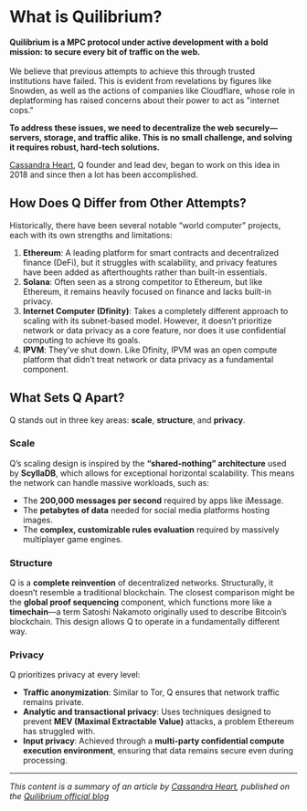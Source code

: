 # What is Quilibrium?
**Quilibrium is a MPC protocol under active development with a bold mission: to secure every bit of traffic on the web.** \
\
We believe that previous attempts to achieve this through trusted institutions have failed. This is evident from revelations by figures like Snowden, as well as the actions of companies like Cloudflare, whose role in deplatforming has raised concerns about their power to act as "internet cops."&#x20;

**To address these issues, we need to decentralize the web securely—servers, storage, and traffic alike. This is no small challenge, and solving it requires robust, hard-tech solutions.**

[Cassandra Heart](https://warpcast.com/cassie), Q founder and lead dev, began to work on this idea in 2018 and since then a lot has been accomplished.


## How Does Q Differ from Other Attempts?

Historically, there have been several notable “world computer” projects, each with its own strengths and limitations:

1. **Ethereum**: A leading platform for smart contracts and decentralized finance (DeFi), but it struggles with scalability, and privacy features have been added as afterthoughts rather than built-in essentials.
2. **Solana**: Often seen as a strong competitor to Ethereum, but like Ethereum, it remains heavily focused on finance and lacks built-in privacy.
3. **Internet Computer (Dfinity)**: Takes a completely different approach to scaling with its subnet-based model. However, it doesn’t prioritize network or data privacy as a core feature, nor does it use confidential computing to achieve its goals.
4. **IPVM**: They’ve shut down. Like Dfinity, IPVM was an open compute platform that didn’t treat network or data privacy as a fundamental component.

## What Sets Q Apart?

Q stands out in three key areas: **scale**, **structure**, and **privacy**.

### Scale

Q’s scaling design is inspired by the **“shared-nothing” architecture** used by **ScyllaDB**, which allows for exceptional horizontal scalability. This means the network can handle massive workloads, such as:

* The **200,000 messages per second** required by apps like iMessage.
* The **petabytes of data** needed for social media platforms hosting images.
* The **complex, customizable rules evaluation** required by massively multiplayer game engines.

### Structure

Q is a **complete reinvention** of decentralized networks. Structurally, it doesn’t resemble a traditional blockchain. The closest comparison might be the **global proof sequencing** component, which functions more like a **timechain**—a term Satoshi Nakamoto originally used to describe Bitcoin’s blockchain. This design allows Q to operate in a fundamentally different way.

### Privacy

Q prioritizes privacy at every level:

* **Traffic anonymization**: Similar to Tor, Q ensures that network traffic remains private.
* **Analytic and transactional privacy**: Uses techniques designed to prevent **MEV (Maximal Extractable Value)** attacks, a problem Ethereum has struggled with.
* **Input privacy**: Achieved through a **multi-party confidential compute execution environment**, ensuring that data remains secure even during processing.

---
*This content is a summary of an article by [_Cassandra Heart_](https://warpcast.com/cassie), published on the [_Quilibrium official blog_](https://paragraph.xyz/@quilibrium.com/q-rude-faq#h-what-the-fuck-is-q)*